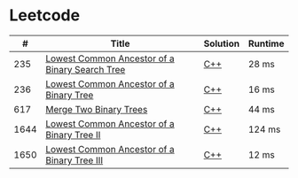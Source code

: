 # Leetcode

| # | Title | Solution | Runtime |
|---| ----- | -------- | ------- |
|235|[ Lowest Common Ancestor of a Binary Search Tree](https://leetcode.com/problems/lowest-common-ancestor-of-a-binary-search-tree/)|[C++](./solutions/235.%20Lowest%20Common%20Ancestor%20of%20a%20Binary%20Search%20Tree.cpp)|28 ms|
|236|[ Lowest Common Ancestor of a Binary Tree](https://leetcode.com/problems/lowest-common-ancestor-of-a-binary-tree/)|[C++](./solutions/236.%20Lowest%20Common%20Ancestor%20of%20a%20Binary%20Tree.cpp)|16 ms|
|617|[ Merge Two Binary Trees](https://leetcode.com/problems/merge-two-binary-trees/)|[C++](./solutions/617.%20Merge%20Two%20Binary%20Trees.cpp)|44 ms|
|1644|[ Lowest Common Ancestor of a Binary Tree II](https://leetcode.com/problems/lowest-common-ancestor-of-a-binary-tree-ii/)|[C++](./solutions/1644.%20Lowest%20Common%20Ancestor%20of%20a%20Binary%20Tree%20II.cpp)|124 ms|
|1650|[ Lowest Common Ancestor of a Binary Tree III](https://leetcode.com/problems/lowest-common-ancestor-of-a-binary-tree-iii/)|[C++](./solutions/1650.%20Lowest%20Common%20Ancestor%20of%20a%20Binary%20Tree%20III.cpp)|12 ms|
